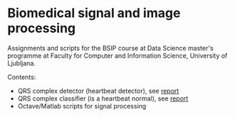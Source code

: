 # Biomedical signal and image processing

Assignments and scripts for the BSIP course at Data Science master's programme at Faculty for Computer and Information Science, University of Ljubljana.

Contents:
- QRS complex detector (heartbeat detector), see [report](./qrs-detector/report/report.pdf)
- QRS complex classifier (is a heartbeat normal), see [report](./qrs-classifier/report/report.pdf)
- Octave/Matlab scripts for signal processing